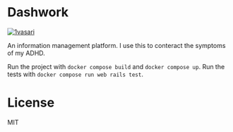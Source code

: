# Dashwork

[![1vasari](https://circleci.com/gh/1vasari/Dashwork.svg?style=svg&circle-token=cd7434462f85ce98739f17970550ec8e923647bc)](https://app.circleci.com/pipelines/github/1vasari/Dashwork)

An information management platform. I use this to conteract the symptoms of my ADHD.

Run the project with `docker compose build` and `docker compose up`. Run the tests with `docker compose run web rails test`.

# License

MIT

